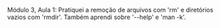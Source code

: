 Módulo 3, Aula 1: Pratiquei a remoção de arquivos com 'rm' e diretórios vazios com 'rmdir'. Também aprendi sobre '--help' e 'man -k'.
